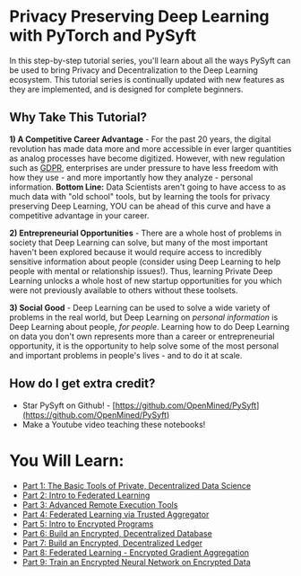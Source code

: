 # Privacy Preserving Deep Learning with PyTorch and PySyft

In this step-by-step tutorial series, you'll learn about all the ways PySyft can be used to bring Privacy and Decentralization to the Deep Learning ecosystem. This tutorial series is continually updated with new features as they are implemented, and is designed for complete beginners. 

## Why Take This Tutorial?

**1) A Competitive Career Advantage** - For the past 20 years, the digital revolution has made data more and more accessible in ever larger quantities as analog processes have become digitized. However, with new regulation such as [GDPR](https://eugdpr.org/), enterprises are under pressure to have less freedom with how they use - and more importantly how they analyze - personal information. **Bottom Line:** Data Scientists aren't going to have access to as much data with "old school" tools, but by learning the tools for privacy preserving Deep Learning, YOU can be ahead of this curve and have a competitive advantage in your career. 

**2) Entrepreneurial Opportunities** - There are a whole host of problems in society that Deep Learning can solve, but many of the most important haven't been explored because it would require access to incredibly sensitive information about people (consider using Deep Learning to help people with mental or relationship issues!). Thus, learning Private Deep Learning unlocks a whole host of new startup opportunities for you which were not previously available to others without these toolsets.

**3) Social Good** - Deep Learning can be used to solve a wide variety of problems in the real world, but Deep Learning on *personal information* is Deep Learning about people, *for people*. Learning how to do Deep Learning on data you don't own represents more than a career or entrepreneurial opportunity, it is the opportunity to help solve some of the most personal and important problems in people's lives - and to do it at scale.

## How do I get extra credit?

- Star PySyft on Github! - [https://github.com/OpenMined/PySyft](https://github.com/OpenMined/PySyft)
- Make a Youtube video teaching these notebooks!

# You Will Learn:

- [Part 1: The Basic Tools of Private, Decentralized Data Science](https://github.com/OpenMined/PySyft/blob/master/examples/tutorials/Part%201%20-%20The%20Basic%20Tools%20of%20Private%2C%20Decentralized%20Data%20Science.ipynb)
- [Part 2: Intro to Federated Learning](https://github.com/OpenMined/PySyft/blob/master/examples/tutorials/Part%202%20-%20Intro%20to%20Federated%20Learning.ipynb)
- [Part 3: Advanced Remote Execution Tools](https://github.com/OpenMined/PySyft/blob/master/examples/tutorials/Part%203%20-%20Advanced%20Remote%20Execution%20Tools.ipynb)
- [Part 4: Federated Learning via Trusted Aggregator](https://github.com/OpenMined/PySyft/blob/master/examples/tutorials/Part%204%20-%20Federated%20Learning%20via%20Trusted%20Aggregator.ipynb)
- [Part 5: Intro to Encrypted Programs](https://github.com/OpenMined/PySyft/blob/master/examples/tutorials/Part%205%20-%20Intro%20to%20Encrypted%20Programs.ipynb)
- [Part 6: Build an Encrypted, Decentralized Database](https://github.com/OpenMined/PySyft/blob/master/examples/tutorials/Part%206%20-%20Build%20an%20Encrypted%2C%20Decentralized%20Database.ipynb)
- [Part 7: Build an Encrypted, Decentralized Ledger](https://github.com/OpenMined/PySyft/blob/master/examples/tutorials/Part%207%20-%20Build%20an%20Encrypted%2C%20Decentralized%20Ledger.ipynb)
- [Part 8: Federated Learning - Encrypted Gradient Aggregation](https://github.com/OpenMined/PySyft/blob/master/examples/tutorials/Part%208%20-%20Federated%20Learning%20-%20Encrypted%20Gradient%20Aggregation.ipynb)
- [Part 9: Train an Encrypted Neural Network on Encrypted Data](https://github.com/OpenMined/PySyft/blob/master/examples/tutorials/Part%209%20-%20Train%20an%20Encrypted%20Neural%20Network%20on%20Encrypted%20Data.ipynb)
